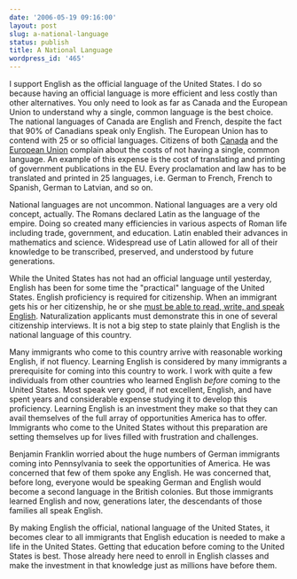 ```yaml
---
date: '2006-05-19 09:16:00'
layout: post
slug: a-national-language
status: publish
title: A National Language
wordpress_id: '465'
---
```


I support English as the official language of the United States. I do so because having an official language is more efficient and less costly than other alternatives. You only need to look as far as Canada and the European Union to understand why a single, common language is the best choice. The national languages of Canada are English and French, despite the fact that 90% of Canadians speak only English. The European Union has to contend with 25 or so official languages. Citizens of both [Canada](http://digg.com/links/Senate_Votes_to_Make_English_the_%60National_Language_of_U.S.#c1751539) and the [European Union](http://digg.com/links/Senate_Votes_to_Make_English_the_%60National_Language_of_U.S.#c1750890) complain about the costs of not having a single, common language. An example of this expense is the cost of translating and printing of government publications in the EU. Every proclamation and law has to be translated and printed in 25 languages, i.e. German to French, French to Spanish, German to Latvian, and so on.




National languages are not uncommon. National languages are a very old concept, actually. The Romans declared Latin as the language of the empire. Doing so created many efficiencies in various aspects of Roman life including trade, government, and education. Latin enabled their advances in mathematics and science. Widespread use of Latin allowed for all of their knowledge to be transcribed, preserved, and understood by future generations.




While the United States has not had an official language until yesterday, English has been for some time the "practical" language of the United States. English proficiency is required for citizenship. When an immigrant gets his or her citizenship, he or she [must be able to read, write, and speak English](http://www.usimmigrationsupport.org/citizenship_application.html). Naturalization applicants must demonstrate this in one of several citizenship interviews. It is not a big step to state plainly that English is the national language of this country.




Many immigrants who come to this country arrive with reasonable working English, if not fluency. Learning English is considered by many immigrants a prerequisite for coming into this country to work. I work with quite a few individuals from other countries who learned English _before_ coming to the United States. Most speak very good, if not excellent, English, and have spent years and considerable expense studying it to develop this proficiency. Learning English is an investment they make so that they can avail themselves of the full array of opportunities America has to offer. Immigrants who come to the United States without this preparation are setting themselves up for lives filled with frustration and challenges.




Benjamin Franklin worried about the huge numbers of German immigrants coming into Pennsylvania to seek the opportunities of America. He was concerned that few of them spoke any English. He was concerned that, before long, everyone would be speaking German and English would become a second language in the British colonies. But those immigrants learned English and now, generations later, the descendants of those families all speak English.




By making English the official, national language of the United States, it becomes clear to all immigrants that English education is needed to make a life in the United States. Getting that education before coming to the United States is best. Those already here need to enroll in English classes and make the investment in that knowledge just as millions have before them.




